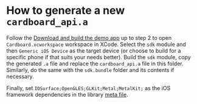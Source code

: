 # How to generate a new `cardboard_api.a`

Follow the [Download and build the demo app](https://developers.google.com/cardboard/develop/ios/quickstart#download_and_build_the_demo_app)
up to step 2 to open `Cardboard.xcworkspace` workspace in XCode. Select the
`sdk` module and then `Generic iOS Device` as the target device (or choose to
build for a specific phone if that suits your needs better). Build the `sdk`
module, copy the generated `.a` file and replace the `cardboard_api.a` file in
this folder. Similarly, do the same with the `sdk.bundle` folder and its
contents if necessary.

Finally, set `IOSurface;OpenGLES;GLKit;Metal;MetalKit;` as the iOS framework
dependencies in the library [meta file](https://github.com/googlevr/cardboard-xr-plugin/blob/master/Runtime/iOS/cardboard_api.a.meta#L77).

